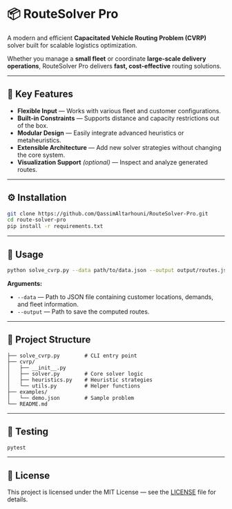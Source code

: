 # 📦 RouteSolver Pro

A modern and efficient **Capacitated Vehicle Routing Problem (CVRP)** solver built for scalable logistics optimization.  

Whether you manage a **small fleet** or coordinate **large-scale delivery operations**, RouteSolver Pro delivers **fast, cost-effective** routing solutions.

---

## 🚀 Key Features
- **Flexible Input** — Works with various fleet and customer configurations.  
- **Built-in Constraints** — Supports distance and capacity restrictions out of the box.  
- **Modular Design** — Easily integrate advanced heuristics or metaheuristics.  
- **Extensible Architecture** — Add new solver strategies without changing the core system.  
- **Visualization Support** *(optional)* — Inspect and analyze generated routes.

---

## ⚙️ Installation

```bash
git clone https://github.com/QassimAltarhouni/RouteSolver-Pro.git
cd route-solver-pro
pip install -r requirements.txt
```

---

## 🧠 Usage

```bash
python solve_cvrp.py --data path/to/data.json --output output/routes.json
```

**Arguments:**
- `--data` — Path to JSON file containing customer locations, demands, and fleet information.  
- `--output` — Path to save the computed routes.

---

## 📂 Project Structure

```
├── solve_cvrp.py        # CLI entry point
├── cvrp/
│   ├── __init__.py
│   ├── solver.py        # Core solver logic
│   ├── heuristics.py    # Heuristic strategies
│   └── utils.py         # Helper functions
├── examples/
│   └── demo.json        # Sample problem
└── README.md
```

---

## 🧪 Testing

```bash
pytest
```

---

## 📜 License
This project is licensed under the MIT License — see the [LICENSE](LICENSE) file for details.
